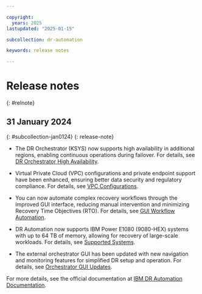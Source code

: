 ```yaml
---

copyright:
  years: 2025
lastupdated: "2025-01-15"

subcollection: dr-automation

keywords: release notes

---
```


# Release notes
{: #relnote}

## 31 January 2024
{: #subcollection-jan0124}
{: release-note}
 
- The DR Orchestrator (KSYS) now supports high availability in additional regions, enabling continuous operations during failover. For details, see [DR Orchestrator High Availability](/docs/dr-automation-powervs?topic=dr-automation-powervs-architecture-for-ibm-power-virtual-server-dr-automation#dr-orchestrator-ksys-architecture).

- Virtual Private Cloud (VPC) configurations and private endpoint support have been enhanced, ensuring better data security and regulatory compliance. For details, see [VPC Configurations](/docs/dr-automation-powervs?topic=dr-automation-powervs-data-isolation).

- You can now automate complex recovery workflows through the improved GUI interface, reducing manual intervention and minimizing Recovery Time Objectives (RTO). For details, see [GUI Workflow Automation](/docs/dr-automation-powervs?topic=dr-automation-powervs-create-an-instance-for-power-virtual-server-dr-automation).

- DR Automation now supports IBM Power E1080 (9080-HEX) systems with up to 64 TB of memory, allowing for recovery of large-scale workloads. For details, see [Supported Systems](/docs/dr-automation-powervs?topic=dr-automation-powervs-architecture-for-ibm-power-virtual-server-dr-automation#hardware-specifications).

- The external orchestrator GUI has been updated with new navigation and monitoring features for simplified DR setup and operation. For details, see [Orchestrator GUI Updates](/docs/dr-automation-powervs?topic=dr-automation-powervs-managing-external-orchestrator).

For more details, see the official documentation at [IBM DR Automation Documentation](https://test.cloud.ibm.com/docs/dr-automation-powervs).
